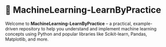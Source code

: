 ﻿

# 🧠 MachineLearning-LearnByPractice

Welcome to **MachineLearning-LearnByPractice** – a practical, example-driven repository to help you understand and implement machine learning concepts using Python and popular libraries like Scikit-learn, Pandas, Matplotlib, and more.





